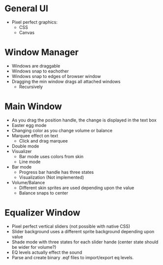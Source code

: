 # General UI

* Pixel perfect graphics:
    * CSS
    * Canvas

# Window Manager

* Windows are draggable
* Windows snap to eachother
* Windows snap to edges of browser window
* Dragging the min window drags all attached windows
    * Recursively

# Main Window

* As you drag the position handle, the change is displayed in the text box
* Easter egg mode
* Changing color as you change volume or balance
* Marquee effect on text
    * Click and drag marquee
* Double mode
* Visualizer
    * Bar mode uses colors from skin
    * Line mode
* Bar mode
    * Progress bar handle has three states
    * Visualization (Not implemented)
* Volume/Balance
    * Different skin sprites are used depending upon the value
    * Balance snaps to center

# Equalizer Window

* Pixel perfect vertical sliders (not possible with native CSS)
* Slider background uses a different sprite background depending upon value
* Shade mode with three states for each slider hande (center state should be wider for volume?)
* EQ levels actually effect the sound
* Parse and create binary .eqf files to import/export eq levels.
